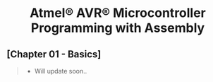 <h1 align="center">Atmel® AVR® Microcontroller Programming with Assembly</h1>

[Chapter 01 - Basics]
--------------------------

> * Will update soon..